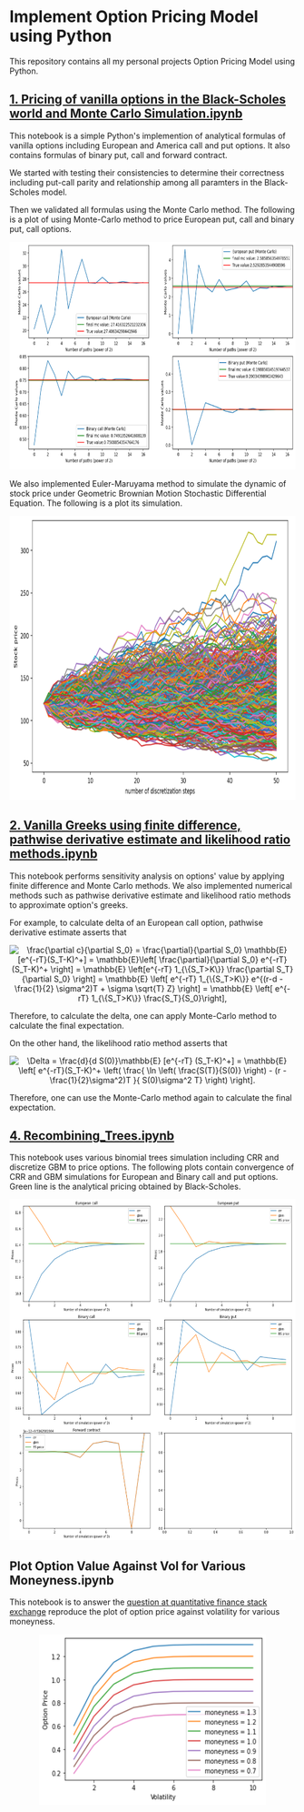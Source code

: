 # Implement Option Pricing Model using Python
This repository contains all my personal projects Option Pricing Model using Python.

## [1. Pricing of vanilla options in the Black-Scholes world and Monte Carlo Simulation.ipynb](https://nbviewer.jupyter.org/github/hongwai1920/Implement-Option-Pricing-Model-using-Python/blob/master/1.%20Pricing%20of%20vanilla%20options%20in%20the%20Black-Scholes%20world%20and%20Monte%20Carlo%20Simulation.ipynb)
This notebook is a simple Python's implemention of analytical formulas of vanilla options including European and America call and put options. It also contains formulas of binary put, call and forward contract.

We started with testing their consistencies to determine their correctness including put-call parity and relationship among all paramters in the Black-Scholes model.

Then we validated all formulas using the Monte Carlo method. 
The following is a plot of using Monte-Carlo method to price European put, call and binary put, call options.
<p align="center"> <img  src="https://github.com/hongwai1920/Implement-Option-Pricing-Model-using-Python/blob/master/Images/MC%20simulation%20to%20price%20options.png" width="700" height="400"></p> 


We also implemented Euler-Maruyama method to simulate the dynamic of stock price under Geometric Brownian Motion Stochastic Differential Equation.
The following is a plot its simulation.

<p align="center"> <img  src="https://github.com/hongwai1920/Implement-Option-Pricing-Model-using-Python/blob/master/Images/GBM%20simulation.png" width="800" height="500"></p> 


## [2. Vanilla Greeks using finite difference, pathwise derivative estimate and likelihood ratio methods.ipynb](https://nbviewer.jupyter.org/github/hongwai1920/Implement-Option-Pricing-Model-using-Python/blob/master/2.%20Vanilla%20Greeks%20using%20finite%20difference%2C%20pathwise%20derivative%20estimate%20and%20likelihood%20ratio%20methods.ipynb)
This notebook performs sensitivity analysis on options' value by applying finite difference and Monte Carlo methods.
We also implemented numerical methods such as pathwise derivative estimate and likelihood ratio methods to approximate option's greeks.

For example, to calculate delta of an European call option, pathwise derivative estimate asserts that 
<p align="center"> <img  src="https://latex.codecogs.com/svg.latex?\frac{\partial&space;c}{\partial&space;S_0}&space;=&space;\frac{\partial}{\partial&space;S_0}&space;\mathbb{E}[e^{-rT}(S_T-K)^&plus;]&space;=&space;\mathbb{E}\left[&space;\frac{\partial}{\partial&space;S_0}&space;e^{-rT}(S_T-K)^&plus;&space;\right]&space;=&space;\mathbb{E}&space;\left[e^{-rT}&space;1_{\{S_T>K\}}&space;\frac{\partial&space;S_T}{\partial&space;S_0}&space;\right]&space;=&space;\mathbb{E}&space;\left[&space;e^{-rT}&space;1_{\{S_T>K\}}&space;e^{(r-d&space;-&space;\frac{1}{2}&space;\sigma^2)T&space;&plus;&space;\sigma&space;\sqrt{T}&space;Z}&space;\right]&space;=&space;\mathbb{E}&space;\left[&space;e^{-rT}&space;1_{\{S_T>K\}}&space;\frac{S_T}{S_0}\right]," title="\frac{\partial c}{\partial S_0} = \frac{\partial}{\partial S_0} \mathbb{E}[e^{-rT}(S_T-K)^+] = \mathbb{E}\left[ \frac{\partial}{\partial S_0} e^{-rT}(S_T-K)^+ \right] = \mathbb{E} \left[e^{-rT} 1_{\{S_T>K\}} \frac{\partial S_T}{\partial S_0} \right] = \mathbb{E} \left[ e^{-rT} 1_{\{S_T>K\}} e^{(r-d - \frac{1}{2} \sigma^2)T + \sigma \sqrt{T} Z} \right] = \mathbb{E} \left[ e^{-rT} 1_{\{S_T>K\}} \frac{S_T}{S_0}\right],"></p> 
Therefore, to calculate the delta, one can apply Monte-Carlo method to calculate the final expectation.

On the other hand, the likelihood ratio method asserts that 
<p align="center"> <img  src="https://latex.codecogs.com/svg.latex?\Delta&space;=&space;\frac{d}{d&space;S(0)}\mathbb{E}&space;[e^{-rT}&space;(S_T-K)^&plus;]&space;=&space;\mathbb{E}&space;\left[&space;e^{-rT}(S_T-K)^&plus;&space;\left(&space;\frac{&space;\ln&space;\left(&space;\frac{S(T)}{S(0)}&space;\right)&space;-&space;(r&space;-&space;\frac{1}{2}\sigma^2)T&space;}{&space;S(0)\sigma^2&space;T}&space;\right)&space;\right]." title="\Delta = \frac{d}{d S(0)}\mathbb{E} [e^{-rT} (S_T-K)^+] = \mathbb{E} \left[ e^{-rT}(S_T-K)^+ \left( \frac{ \ln \left( \frac{S(T)}{S(0)} \right) - (r - \frac{1}{2}\sigma^2)T }{ S(0)\sigma^2 T} \right) \right]."></p> 
Therefore, one can use the Monte-Carlo method again to calculate the final expectation.

## [4. Recombining_Trees.ipynb](https://nbviewer.jupyter.org/github/hongwai1920/Implement-Option-Pricing-Model-using-Python/blob/master/4.%20Recombining_Trees.ipynb)
This notebook uses various binomial trees simulation including CRR and discretize GBM to price options. 
The following plots contain convergence of CRR and GBM simulations for European and Binary call and put options.
Green line is the analytical pricing obtained by Black-Scholes.

<p align="center"> <img  src="https://github.com/hongwai1920/Implement-Option-Pricing-Model-using-Python/blob/master/Images/CCR_GBM_tree_simulations.png" width="850" height="600"></p> 

## Plot Option Value Against Vol for Various Moneyness.ipynb
This notebook is to answer the [question at quantitative finance stack exchange](https://quant.stackexchange.com/questions/51736/pricing-options-and-computing-implied-volatilities-using-neural-networks-strang) reproduce the plot of option price against volatility for various moneyness.
<p align="center"> <img  src="https://github.com/hongwai1920/Implement-Option-Pricing-Model-using-Python/blob/master/Images/option_value_against_vol_different_moneyness.png" width="400" height="300"></p> 
